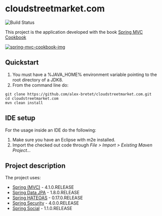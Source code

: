 # cloudstreetmarket.com

![Build Status](https://travis-ci.org/alex-bretet/cloudstreetmarket.com.svg?branch=master)

This project is the application developed with the book [Spring MVC Cookbook](http://www.amazon.co.uk/Spring-MVC-Cookbook-Alex-Bretet/dp/1784396419)

[![spring-mvc-cookbook-img]](http://www.amazon.co.uk/Spring-MVC-Cookbook-Alex-Bretet/dp/1784396419) 

## Quickstart

1. You must have a %JAVA_HOME% environment variable pointing to the root directory of a JDK8.
2. From the command line do:

```
git clone https://github.com/alex-bretet/cloudstreetmarket.com.git
cd cloudstreetmarket.com
mvn clean install
```

## IDE setup

For the usage inside an IDE do the following:

1. Make sure you have an Eclipse with m2e installed.
2. Import the checked out code through *File > Import > Existing Maven Project…*

## Project description

The project uses:

- [Spring (MVC)](http://github.com/spring-projects/spring-framework) - 4.1.0.RELEASE
- [Spring Data JPA](http://github.com/spring-projects/spring-data-jpa) - 1.8.0.RELEASE
- [Spring HATEOAS](http://github.com/spring-projects/spring-hateoas) - 0.17.0.RELEASE
- [Spring Security](http://github.com/spring-projects/spring-security) - 4.0.0.RELEASE
- [Spring Social](https://github.com/spring-projects/spring-social) - 1.1.0.RELEASE


<!---
Link References
-->

[spring-mvc-cookbook-img]:http://ecx.images-amazon.com/images/I/518gBtl%2BMpL.jpg
